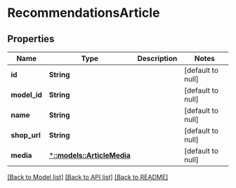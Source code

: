 # RecommendationsArticle

## Properties
Name | Type | Description | Notes
------------ | ------------- | ------------- | -------------
**id** | **String** |  | [default to null]
**model_id** | **String** |  | [default to null]
**name** | **String** |  | [default to null]
**shop_url** | **String** |  | [default to null]
**media** | [***::models::ArticleMedia**](Article-Media.md) |  | [default to null]

[[Back to Model list]](../README.md#documentation-for-models) [[Back to API list]](../README.md#documentation-for-api-endpoints) [[Back to README]](../README.md)



